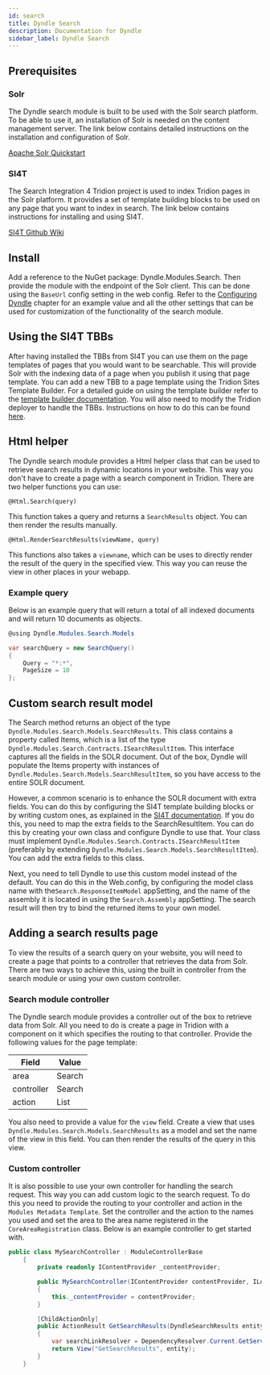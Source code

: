```yaml
---
id: search
title: Dyndle Search
description: Documentation for Dyndle
sidebar_label: Dyndle Search
---
```


## Prerequisites

### Solr

The Dyndle search module is built to be used with the Solr search platform. To be able to use it, an installation of Solr is needed on the content management server. The link below contains detailed instructions on the installation and configuration of Solr.

 [Apache Solr Quickstart](https://lucene.apache.org/solr/guide/8_5/solr-tutorial.html)

### SI4T

The Search Integration 4 Tridion project is used to index Tridion pages in the Solr platform. It provides a set of template building blocks to be used on any page that you want to index in search. The link below contains instructions for installing and using SI4T.

[SI4T Github Wiki](https://github.com/SI4T/SI4T/wiki)

## Install

Add a reference to the NuGet package: Dyndle.Modules.Search. Then provide the module with the endpoint of the Solr client. This can be done using the `BaseUrl` config setting in the web config. Refer to the [Configuring Dyndle](configuration.html) chapter for an example value and all the other settings that can be used for customization of the functionality of the search module.

## Using the SI4T TBBs

After having installed the TBBs from SI4T you can use them on the page templates of pages that you would want to be searchable. This will provide Solr with the indexing data of a page when you publish it using that page template. You can add a new TBB to a page template using the Tridion Sites Template Builder. For a detailed guide on using the template builder refer to the [template builder documentation](https://docs.sdl.com/LiveContent/content/en-US/SDL%20Web-v5/GUID-FD25A36E-4B1C-4346-BB7E-919B293B8748). You will also need to modify the Tridion deployer to handle the TBBs.  Instructions on how to do this can be found [here](https://github.com/SI4T/Solr/wiki/SI4T-Solr-Configuration-101).

## Html helper

The Dyndle search module provides a Html helper class that can be used to retrieve search results in dynamic locations in your website. This way you don't have to create a page with a search component in Tridion. There are two helper functions you can use:

`@Html.Search(query)`

This function takes a query and returns a `SearchResults` object. You can then render the results manually.

`@Html.RenderSearchResults(viewName, query)`

This functions also takes a `viewname`, which can be uses to directly render the result of the query in the specified view. This way you can reuse the view in other places in your webapp.

### Example query

Below is an example query that will return a total of all indexed documents and will return 10 documents as objects.


```c#
@using Dyndle.Modules.Search.Models

var searchQuery = new SearchQuery()
{
    Query = "*:*",
    PageSize = 10
};
```

## Custom search result model

The Search method returns an object of the type `Dyndle.Modules.Search.Models.SearchResults`. This class contains a property called Items, which is a list of the type `Dyndle.Modules.Search.Contracts.ISearchResultItem`. This interface captures all the fields in the SOLR document. Out of the box, Dyndle will populate the Items property with instances of `Dyndle.Modules.Search.Models.SearchResultItem`, so you have access to the entire SOLR document.

However, a common scenario is to enhance the SOLR document with extra fields. You can do this by configuring the SI4T template building blocks or by writing custom ones, as explained in the [SI4T documentation](https://github.com/SI4T/SI4T/wiki/Configuring-Templates-:-What-Gets-Indexed%3F). 
If you do this, you need to map the extra fields to the SearchResultItem.
You can do this by creating your own class and configure Dyndle to use that. Your class must implement `Dyndle.Modules.Search.Contracts.ISearchResultItem` (preferably by extending `Dyndle.Modules.Search.Models.SearchResultItem`). You can add the extra fields to this class.

Next, you need to tell Dyndle to use this custom model instead of the default. You can do this in the Web.config, by configuring the model class name with the`Search.ResponseItemModel` appSetting, and the name of the assembly it is located in using the `Search.Assembly` appSetting. The search result will then try to bind the returned items to your own model. 


## Adding a search results page

To view the results of a search query on your website, you will need to create a page that points to a controller that retrieves the data from Solr. There are two ways to achieve this, using the built in controller from the search module or using your own custom controller.

### Search module controller

The Dyndle search module provides a controller out of the box to retrieve data from Solr. All you need to do is create a page in Tridion with a component on it which specifies the routing to that controller. Provide the following values for the page template:

| Field      | Value  |
| ---------- | ------ |
| area       | Search |
| controller | Search |
| action     | List   |

You also need to provide a value for the `view` field. Create a view that uses `Dyndle.Modules.Search.Models.SearchResults` as a model and set the name of the view in this field. You can then render the results of the query in this view.

### Custom controller

It is also possible to use your own controller for handling the search request. This way you can add custom logic to the search request. To do this you need to provide the routing to your controller and action in the `Modules Metadata Template`. Set the controller and the action to the names you used and set the area to the area name registered in the `CoreAreaRegistration` class. Below is an example controller to get started with.

```c#
public class MySearchController : ModuleControllerBase
    {
        private readonly IContentProvider _contentProvider;

        public MySearchController(IContentProvider contentProvider, ILogger logger) : base(contentProvider, logger)
        {
            this._contentProvider = contentProvider;
        }

        [ChildActionOnly]
        public ActionResult GetSearchResults(DyndleSearchResults entity)
        {
            var searchLinkResolver = DependencyResolver.Current.GetService<ISearchLinkResolver>();
            return View("GetSearchResults", entity);
        }
    }
```
